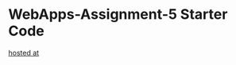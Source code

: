 # WebApps-Assignment-5 Starter Code

[hosted at](https://44-563-webapps-f21.github.io/webapps-s21-assignment-5-Asiddhartha/Animals.html)